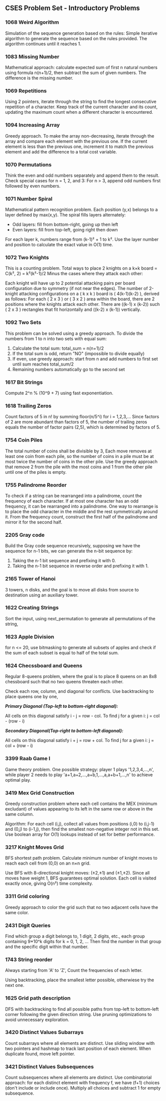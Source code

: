 ## CSES Problem Set - Introductory Problems

### 1068 Weird Algorithm

Simulation of the sequence generation based on the rules:
Simple iterative algorithm to generate the sequence based on the rules provided. The algorithm continues until it reaches 1.

### 1083 Missing Number

Mathematical approach: calculate expected sum of first n natural numbers using formula n(n+1)/2, then subtract the sum of given numbers. The difference is the missing number.

### 1069 Repetitions

Using 2 pointers, iterate through the string to find the longest consecutive repetition of a character. Keep track of the current character and its count, updating the maximum count when a different character is encountered.

### 1094 Increasing Array

Greedy approach.
To make the array non-decreasing, iterate through the array and compare each element with the previous one. If the current element is less than the previous one, increment it to match the previous element and add the difference to a total cost variable.

### 1070 Permutations

Think the even and odd numbers separately and append them to the result.
Check special cases for n = 1, 2, and 3:
For n > 3, append odd numbers first followed by even numbers.

### 1071 Number Spiral

Mathematical pattern recognition problem. Each position (y,x) belongs to a layer defined by max(x,y). The spiral fills layers alternately:

- Odd layers: fill from bottom-right, going up then left
- Even layers: fill from top-left, going right then down

For each layer k, numbers range from (k-1)² + 1 to k². Use the layer number and position to calculate the exact value in O(1) time.

### 1072 Two Knights

This is a counting problem.
Total ways to place 2 knights on a k×k board = C(k², 2) = k²(k²-1)/2
Minus the cases where they attack each other:

Each knight will have up to 2 potential attacking pairs per board configuration due to symmetry (if not near the edges).
The number of 2-knight attacking configurations on a ( k x k ) board is ( 4(k-1)(k-2) ),
derived as follows:
For each ( 2 x 3 ) or ( 3 x 2 ) area within the board, there are 2 positions where the knights attack each other.
There are ((k-1) x (k-2)) such ( 2 x 3 ) rectangles that fit horizontally and ((k-2) x (k-1)) vertically.

### 1092 Two Sets

This problem can be solved using a greedy approach.
To divide the numbers from 1 to n into two sets with equal sum:

1. Calculate the total sum: total_sum = n(n+1)/2
2. If the total sum is odd, return "NO" (impossible to divide equally)
3. If even, use greedy approach: start from n and add numbers to first set until sum reaches total_sum/2
4. Remaining numbers automatically go to the second set

### 1617 Bit Strings

Compute 2^n % (10^9 + 7) using fast exponentiation.

### 1618 Trailing Zeros

Count factors of 5 in n! by summing floor(n/5^i) for i = 1,2,3,... Since factors of 2 are more abundant than factors of 5, the number of trailing zeros equals the number of factor pairs (2,5), which is determined by factors of 5.

### 1754 Coin Piles

The total number of coins shall be divisible by 3,
Each move removes at least one coin from each pile, so the number of coins in a pile must be at most twice the number of coins in the other pile.
Use the greedy approach that remove 2 from the pile with the most coins and 1 from the other pile until one of the piles is empty.

### 1755 Palindrome Reorder

To check if a string can be rearranged into a palindrome, count the frequency of each character.
If at most one character has an odd frequency, it can be rearranged into a palindrome.
One way to rearrange is to place the odd character in the middle and the rest symmetrically around it.
From the frequency count, construct the first half of the palindrome and mirror it for the second half.

### 2205 Gray code

Build the Gray code sequence recursively, supposing we have the sequence for n-1 bits, we can generate the n-bit sequence by:

1. Taking the n-1 bit sequence and prefixing it with 0.
2. Taking the n-1 bit sequence in reverse order and prefixing it with 1.

### 2165 Tower of Hanoi

3 towers, n disks, and the goal is to move all disks from source to destination using an auxiliary tower.

### 1622 Creating Strings

Sort the input, using next_permutation to generate all permutations of the string,

### 1623 Apple Division

for n <= 20, use bitmasking to generate all subsets of apples and check if the sum of each subset is equal to half of the total sum.

### 1624 Checssboard and Queens

Regular 8-queens problem, where the goal is to place 8 queens on an 8x8 chessboard such that no two queens threaten each other.

Check each row, column, and diagonal for conflicts. Use backtracking to place queens one by one,

**_Primary Diagonal (Top-left to bottom-right diagonal):_**

All cells on this diagonal satisfy i - j = row - col.
To find j for a given i: j = col - (row - i)

**_Secondary Diagonal(Top-right to bottom-left diagonal):_**

All cells on this diagonal satisfy i + j = row + col.
To find j for a given i: j = col + (row - i)

### 3399 Raab Game I

Game theory problem. One possible strategy: player 1 plays '1,2,3,4,...,n', while player 2 needs to play 'a+1,a+2,...,a+b,1,...,a,a+b+1,...,n' to achieve optimal play.

### 3419 Mex Grid Construction

Greedy construction problem where each cell contains the MEX (minimum excludant) of values appearing to its left in the same row or above in the same column.

Algorithm: For each cell (i,j), collect all values from positions (i,0) to (i,j-1) and (0,j) to (i-1,j), then find the smallest non-negative integer not in this set. Use boolean array for O(1) lookups instead of set for better performance.

### 3217 Knight Moves Grid

BFS shortest path problem. Calculate minimum number of knight moves to reach each cell from (0,0) on an n×n grid.

Use BFS with 8-directional knight moves: (±2,±1) and (±1,±2). Since all moves have weight 1, BFS guarantees optimal solution. Each cell is visited exactly once, giving O(n²) time complexity.

### 3311 Grid coloring

Greedy approach to color the grid such that no two adjacent cells have the same color.

### 2431 Digit Queries

Find which group a digit belongs to, 1 digit, 2 digits, etc., each group containing 9\*10^k digits for k = 0, 1, 2, ...
Then find the number in that group and the specific digit within that number.

### 1743 String reorder

Always starting from 'A' to 'Z', Count the frequencies of each letter.

Using backtracking, place the smallest letter possible, otherwiese try the next one.

### 1625 Grid path description

DFS with backtracking to find all possible paths from top-left to bottom-left corner following the given direction string. Use pruning optimizations to avoid unnecessary exploration.

### 3420 Distinct Values Subarrays

Count subarrays where all elements are distinct. Use sliding window with two pointers and hashmap to track last position of each element. When duplicate found, move left pointer.

### 3421 Distinct Values Subsequences

Count subsequences where all elements are distinct. Use combinatorial approach: for each distinct element with frequency f, we have (f+1) choices (don't include or include once). Multiply all choices and subtract 1 for empty subsequence.
